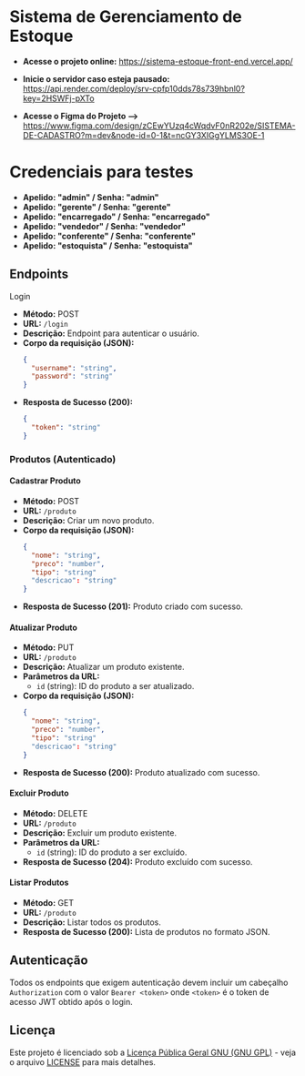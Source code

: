# Sistema de Gerenciamento de Estoque #

- **Acesse o projeto online:** https://sistema-estoque-front-end.vercel.app/

- **Inicie o servidor caso esteja pausado:** https://api.render.com/deploy/srv-cpfp10dds78s739hbnl0?key=2HSWFj-pXTo

- **Acesse o Figma do Projeto -->** https://www.figma.com/design/zCEwYUzq4cWqdvF0nR202e/SISTEMA-DE-CADASTRO?m=dev&node-id=0-1&t=ncGY3XIGgYLMS3OE-1

# Credenciais para testes

- **Apelido: "admin" / Senha: "admin"**
- **Apelido: "gerente" / Senha: "gerente"**
- **Apelido: "encarregado" / Senha: "encarregado"**
- **Apelido: "vendedor" / Senha: "vendedor"**
- **Apelido: "conferente" / Senha: "conferente"**
- **Apelido: "estoquista" / Senha: "estoquista"**

## Endpoints ##

Login

- **Método:** POST
- **URL:** `/login`
- **Descrição:** Endpoint para autenticar o usuário.
- **Corpo da requisição (JSON):**
  ```json
  {
    "username": "string",
    "password": "string"
  }
  ```
- **Resposta de Sucesso (200):**
  ```json
  {
    "token": "string"
  }
  ```

### Produtos (Autenticado)

#### Cadastrar Produto
- **Método:** POST
- **URL:** `/produto`
- **Descrição:** Criar um novo produto.
- **Corpo da requisição (JSON):**
  ```json
  {
    "nome": "string",
    "preco": "number",
    "tipo": "string"
    "descricao": "string"
  }
  ```
- **Resposta de Sucesso (201):** Produto criado com sucesso.

#### Atualizar Produto
- **Método:** PUT
- **URL:** `/produto`
- **Descrição:** Atualizar um produto existente.
- **Parâmetros da URL:**
  - `id` (string): ID do produto a ser atualizado.
- **Corpo da requisição (JSON):**
  ```json
  {
    "nome": "string",
    "preco": "number",
    "tipo": "string"
    "descricao": "string"
  }
  ```
- **Resposta de Sucesso (200):** Produto atualizado com sucesso.

#### Excluir Produto
- **Método:** DELETE
- **URL:** `/produto`
- **Descrição:** Excluir um produto existente.
- **Parâmetros da URL:**
  - `id` (string): ID do produto a ser excluído.
- **Resposta de Sucesso (204):** Produto excluído com sucesso.

#### Listar Produtos
- **Método:** GET
- **URL:** `/produto`
- **Descrição:** Listar todos os produtos.
- **Resposta de Sucesso (200):** Lista de produtos no formato JSON.

## Autenticação
Todos os endpoints que exigem autenticação devem incluir um cabeçalho `Authorization` com o valor `Bearer <token>` onde `<token>` é o token de acesso JWT obtido após o login.


## Licença

Este projeto é licenciado sob a [Licença Pública Geral GNU (GNU GPL)](https://www.gnu.org/licenses/gpl-3.0.html) - veja o arquivo [LICENSE](LICENSE) para mais detalhes.
